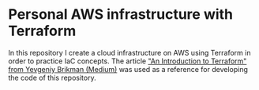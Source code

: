 # Personal AWS infrastructure with Terraform
In this repository I create a cloud infrastructure on AWS using Terraform in order to practice IaC concepts.
The article ["An Introduction to Terraform" from Yevgeniy Brikman (Medium)](https://blog.gruntwork.io/an-introduction-to-terraform-f17df9c6d180) was used as a reference for developing the code of this repository.

